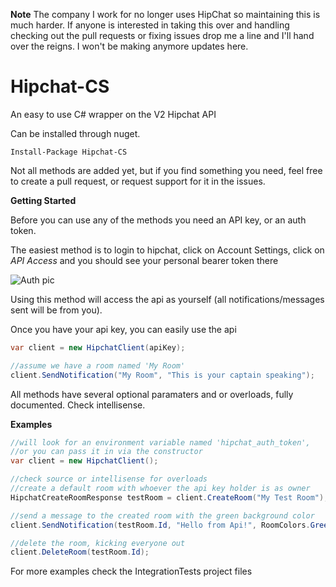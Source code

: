 **Note**
The company I work for no longer uses HipChat so maintaining this is much harder.  If anyone is interested in taking this over and handling checking out the pull requests or fixing issues drop me a line and I'll hand over the reigns.  I won't be making anymore updates here.


Hipchat-CS
==========

An easy to use C# wrapper on the V2 Hipchat API

Can be installed through nuget.

```
Install-Package Hipchat-CS
```

Not all methods are added yet, but if you find something you need, feel free to create a pull request, or request support for it in the issues.


**Getting Started**

Before you can use any of the methods you need an API key, or an auth token.

The easiest method is to login to hipchat, click on Account Settings, click on *API Access* and you should see your personal bearer token there

![Auth pic](http://i.imgur.com/UzievNL.png)

Using this method will access the api as yourself (all notifications/messages sent will be from you).

Once you have your api key, you can easily use the api

```csharp 
var client = new HipchatClient(apiKey);

//assume we have a room named 'My Room'
client.SendNotification("My Room", "This is your captain speaking");
```

All methods have several optional paramaters and or overloads, fully documented.  Check intellisense.

**Examples**

```cs
//will look for an environment variable named 'hipchat_auth_token',
//or you can pass it in via the constructor
var client = new HipchatClient();

//check source or intellisense for overloads
//create a default room with whoever the api key holder is as owner
HipchatCreateRoomResponse testRoom = client.CreateRoom("My Test Room");

//send a message to the created room with the green background color
client.SendNotification(testRoom.Id, "Hello from Api!", RoomColors.Green);

//delete the room, kicking everyone out
client.DeleteRoom(testRoom.Id);
```

For more examples check the IntegrationTests project files
